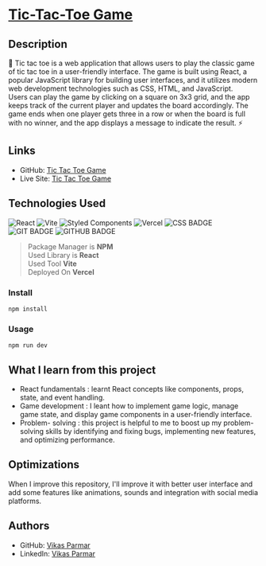 # [Tic-Tac-Toe Game](https://github.com/vikas-parmar/tic-tac-toe/) 

## Description
:pushpin: Tic tac toe is a web application that allows users to play the classic game of tic tac toe in a user-friendly interface. The game is built using React, a popular JavaScript library for building user interfaces, and it utilizes modern web development technologies such as CSS, HTML, and JavaScript. <br />
Users can play the game by clicking on a square on 3x3 grid, and the app keeps track of the current player and updates the board accordingly. The game ends when one player gets three in a row or when the board is full with no winner, and the app displays a message to indicate the result. :zap:

## Links
- GitHub: [Tic Tac Toe Game](https://github.com/vikas-parmar/tic-tac-toe/)
- Live Site: [Tic Tac Toe Game](https://tic-tac-toe-demo.vercel.app/)

## Technologies Used
![React](https://img.shields.io/badge/react-%2320232a.svg?style=for-the-badge&logo=react&logoColor=%2361DAFB)
![Vite](https://img.shields.io/badge/vite-%23646CFF.svg?style=for-the-badge&logo=vite&logoColor=white)
![Styled Components](https://img.shields.io/badge/styled--components-DB7093?style=for-the-badge&logo=styled-components&logoColor=white)
![Vercel](https://img.shields.io/badge/vercel-%23000000.svg?style=for-the-badge&logo=vercel&logoColor=white)
![CSS BADGE](https://img.shields.io/badge/CSS-239120?&style=for-the-badge&logo=css3&logoColor=white)
![GIT BADGE](https://img.shields.io/badge/GIT-E44C30?style=for-the-badge&logo=git&logoColor=white)
![GITHUB BADGE](https://img.shields.io/badge/GitHub-100000?style=for-the-badge&logo=github&logoColor=white)

> Package Manager is **NPM** <br />
> Used Library is **React** <br />
> Used Tool **Vite** <br />
> Deployed On **Vercel** <br />

### Install
```
npm install
```
### Usage
```
npm run dev
```

## What I learn from this project
- React fundamentals : learnt React concepts like components, props, state, and event handling.
- Game development : I leant how to implement game logic, manage game state, and display game components in a user-friendly interface.
- Problem- solving : this project is helpful to me to boost up my problem- solving skills by identifying and fixing bugs, implementing new features, and optimizing performance.

## Optimizations
When I improve this repository, I'll improve it with better user interface and add some features like animations, sounds and integration with social media platforms.

## Authors
- GitHub: [Vikas Parmar](https://github.com/vikas-parmar)
- LinkedIn: [Vikas Parmar](https://www.linkedin.com/in/vikas-parmar/)
